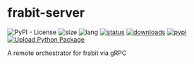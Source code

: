 # frabit-server
![PyPI - License](https://img.shields.io/github/license/frabitech/frabit-server)
![size](https://img.shields.io/github/repo-size/frabitech/frabit-server)
![lang](https://img.shields.io/pypi/pyversions/frabit-server)
[![status](https://img.shields.io/pypi/status/frabit-server)](https://github.com/frabitech/frabit-server/releases)
[![downloads](https://img.shields.io/github/downloads/frabitech/frabit-server/total.svg)](https://github.com/frabitech/frabit-server/releases)
[![pypi](https://img.shields.io/pypi/v/frabit)](https://github.com/frabitech/frabit-server/releases)
[![Upload Python Package](https://github.com/frabitech/frabit/actions/workflows/python-publish.yml/badge.svg)](https://github.com/frabitech/frabit-server/actions/workflows/python-publish.yml)

A remote orchestrator for frabit via gRPC
